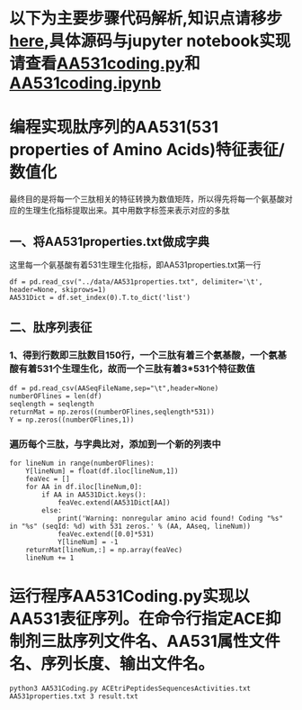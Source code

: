 # 以下为主要步骤代码解析,知识点请移步[here](https://github.com/ZhijunBioinf/Pattern-Recognition-and-Prediction/blob/master/Lab5_PeptideSequencesCoding/sequence_coding2.md),具体源码与jupyter notebook实现请查看[AA531coding.py](https://github.com/liuji70520/PeptideSequencesCoding/blob/main/AA531coding.py)和[AA531coding.ipynb](https://github.com/liuji70520/PeptideSequencesCoding/blob/main/AA531coding.ipynb)

# 编程实现肽序列的AA531(531 properties of Amino Acids)特征表征/数值化
最终目的是将每一个三肽相关的特征转换为数值矩阵，所以得先将每一个氨基酸对应的生理生化指标提取出来。其中用数字标签来表示对应的多肽
## 一、将AA531properties.txt做成字典  
这里每一个氨基酸有着531生理生化指标，即AA531properties.txt第一行
```python3
df = pd.read_csv("../data/AA531properties.txt", delimiter='\t', header=None, skiprows=1)
AA531Dict = df.set_index(0).T.to_dict('list')
```
## 二、肽序列表征           
### 1、得到行数即三肽数目150行，一个三肽有着三个氨基酸，一个氨基酸有着531个生理生化，故而一个三肽有着3*531个特征数值 
```python3
df = pd.read_csv(AASeqFileName,sep="\t",header=None)
numberOFlines = len(df)
seqlength = seqlength
returnMat = np.zeros((numberOFlines,seqlength*531))
Y = np.zeros((numberOFlines,1))
```
### 遍历每个三肽，与字典比对，添加到一个新的列表中
```python3
for lineNum in range(numberOFlines):
    Y[lineNum] = float(df.iloc[lineNum,1])
    feaVec = []
    for AA in df.iloc[lineNum,0]:
        if AA in AA531Dict.keys():
            feaVec.extend(AA531Dict[AA])
        else:
            print('Warning: nonregular amino acid found! Coding "%s" in "%s" (seqId: %d) with 531 zeros.' % (AA, AAseq, lineNum))
            feaVec.extend([0.0]*531)
            Y[lineNum] = -1
    returnMat[lineNum,:] = np.array(feaVec)
    lineNum += 1
```
# 运行程序AA531Coding.py实现以AA531表征序列。在命令行指定ACE抑制剂三肽序列文件名、AA531属性文件名、序列长度、输出文件名。
```
python3 AA531Coding.py ACEtriPeptidesSequencesActivities.txt AA531properties.txt 3 result.txt
```
